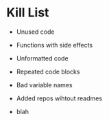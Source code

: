 Kill List
=========
* Unused code
* Functions with side effects
* Unformatted code
* Repeated code blocks
* Bad variable names
* Added repos wihtout readmes

* blah
